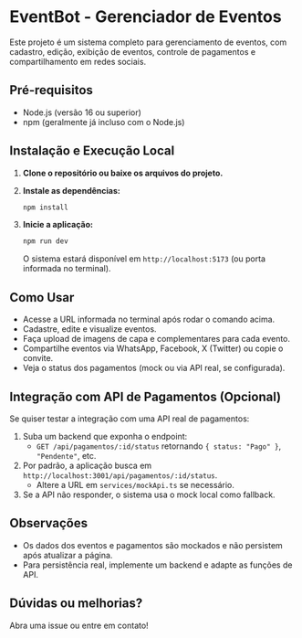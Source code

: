 # EventBot - Gerenciador de Eventos

Este projeto é um sistema completo para gerenciamento de eventos, com cadastro, edição, exibição de eventos, controle de pagamentos e compartilhamento em redes sociais.

## Pré-requisitos
- Node.js (versão 16 ou superior)
- npm (geralmente já incluso com o Node.js)

## Instalação e Execução Local

1. **Clone o repositório ou baixe os arquivos do projeto.**

2. **Instale as dependências:**
   ```bash
   npm install
   ```

3. **Inicie a aplicação:**
   ```bash
   npm run dev
   ```
   O sistema estará disponível em `http://localhost:5173` (ou porta informada no terminal).

## Como Usar
- Acesse a URL informada no terminal após rodar o comando acima.
- Cadastre, edite e visualize eventos.
- Faça upload de imagens de capa e complementares para cada evento.
- Compartilhe eventos via WhatsApp, Facebook, X (Twitter) ou copie o convite.
- Veja o status dos pagamentos (mock ou via API real, se configurada).

## Integração com API de Pagamentos (Opcional)

Se quiser testar a integração com uma API real de pagamentos:
1. Suba um backend que exponha o endpoint:
   - `GET /api/pagamentos/:id/status` retornando `{ status: "Pago" }`, `"Pendente"`, etc.
2. Por padrão, a aplicação busca em `http://localhost:3001/api/pagamentos/:id/status`.
   - Altere a URL em `services/mockApi.ts` se necessário.
3. Se a API não responder, o sistema usa o mock local como fallback.

## Observações
- Os dados dos eventos e pagamentos são mockados e não persistem após atualizar a página.
- Para persistência real, implemente um backend e adapte as funções de API.

## Dúvidas ou melhorias?
Abra uma issue ou entre em contato!
